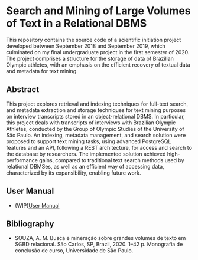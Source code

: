 # Search and Mining of Large Volumes of Text in a Relational DBMS

This repository contains the source code of a scientific initiation project developed between September 2018 and September 2019, which culminated on my final undergraduate project in the first semester of 2020. The project comprises a structure for the storage of data of Brazilian Olympic athletes, with an emphasis on the efficient recovery of textual data and metadata for text mining.

## Abstract

This project explores retrieval and indexing techniques for full-text search, and metadata extraction and storage techniques for text mining purposes on interview transcripts stored in an object-relational DBMS. In particular, this project deals with transcripts of interviews with Brazilian Olympic Athletes, conducted by the Group of Olympic Studies of the University of São Paulo. An indexing, metadata management, and search solution were proposed to support text mining tasks, using advanced PostgreSQL features and an API, following a REST architecture, for access and search to the database by researchers. The implemented solution achieved high-performance gains, compared to traditional text search methods used by relational DBMSes, as well as an efficient way of accessing data, characterized by its expansibility, enabling future work.

## User Manual

- (WIP)[User Manual](./geo_project_manual.pdf)


## Bibliography

- SOUZA, A. M. Busca e mineração sobre grandes volumes de texto em SGBD relacional. São Carlos, SP, Brazil, 2020. 1–42 p. Monografia de conclusão de curso, Universidade de São Paulo.
